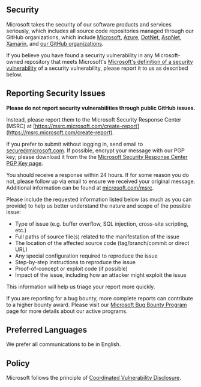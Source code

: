## Security

Microsoft takes the security of our software products and services seriously,
which includes all source code repositories managed through our GitHub
organizations, which include [Microsoft](https://github.com/Microsoft),
[Azure](https://github.com/Azure), [DotNet](https://github.com/dotnet),
[AspNet](https://github.com/aspnet), [Xamarin](https://github.com/xamarin), and
[our GitHub organizations](https://opensource.microsoft.com/).

If you believe you have found a security vulnerability in any Microsoft-owned
repository that meets Microsoft's [Microsoft's definition of a security
vulnerability](https://docs.microsoft.com/en-us/previous-versions/tn-archive/cc751383(v=technet.10))
of a security vulnerability, please report it to us as described below.

## Reporting Security Issues

**Please do not report security vulnerabilities through public GitHub issues.**

Instead, please report them to the Microsoft Security Response Center (MSRC) at
[https://msrc.microsoft.com/create-report](https://msrc.microsoft.com/create-report).

If you prefer to submit without logging in, send email to
[secure@microsoft.com](mailto:secure@microsoft.com).  If possible, encrypt your
message with our PGP key; please download it from the the [Microsoft Security
Response Center PGP Key
page](https://www.microsoft.com/en-us/msrc/pgp-key-msrc).

You should receive a response within 24 hours. If for some reason you do not,
please follow up via email to ensure we received your original message.
Additional information can be found at
[microsoft.com/msrc](https://www.microsoft.com/msrc).

Please include the requested information listed below (as much as you can
provide) to help us better understand the nature and scope of the possible
issue:

* Type of issue (e.g. buffer overflow, SQL injection, cross-site scripting,
  etc.)
* Full paths of source file(s) related to the manifestation of the issue
* The location of the affected source code (tag/branch/commit or direct URL)
* Any special configuration required to reproduce the issue
* Step-by-step instructions to reproduce the issue
* Proof-of-concept or exploit code (if possible)
* Impact of the issue, including how an attacker might exploit the issue

This information will help us triage your report more quickly.

If you are reporting for a bug bounty, more complete reports can contribute to a
higher bounty award. Please visit our [Microsoft Bug Bounty
Program](https://microsoft.com/msrc/bounty) page for more details about our
active programs.

## Preferred Languages

We prefer all communications to be in English.

## Policy

Microsoft follows the principle of [Coordinated Vulnerability
Disclosure](https://www.microsoft.com/en-us/msrc/cvd).
